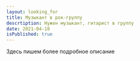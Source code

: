 ```yaml
---
layout: looking_for
title: Музыкант в рок-группу
descrtiption: Нужен музыкант, гитарист в группу
date: 2021-04-18
isPublished: true
---
```


Здесь пишем более подробное описание
